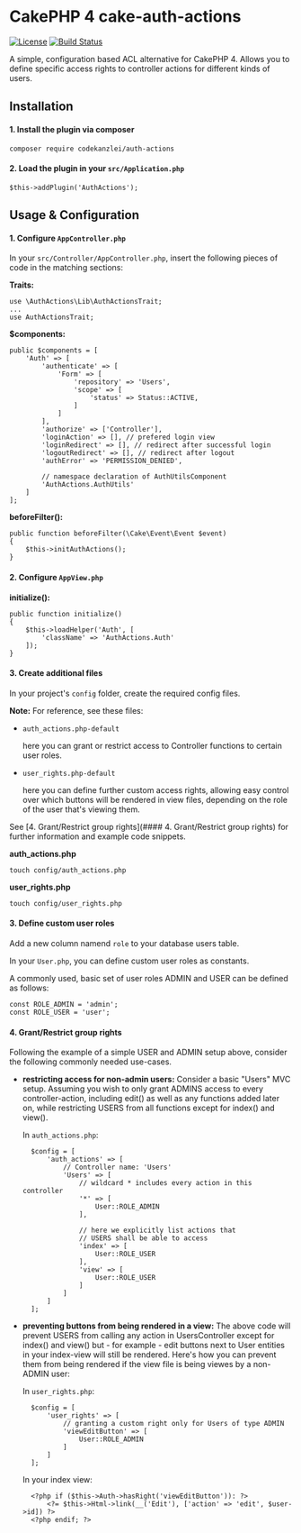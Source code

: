 # CakePHP 4 cake-auth-actions

[![License](https://img.shields.io/badge/license-MIT-brightgreen.svg?style=flat-square)](LICENSE.txt)
[![Build Status](https://travis-ci.org/scherersoftware/cake-auth-actions.svg?branch=master)](https://travis-ci.org/scherersoftware/cake-auth-actions)

A simple, configuration based ACL alternative for CakePHP 4. Allows you to define specific access rights to controller actions for different kinds of users.

## Installation

#### 1. Install the plugin via composer
```
composer require codekanzlei/auth-actions
```
#### 2. Load the plugin in your `src/Application.php`

    $this->addPlugin('AuthActions');

## Usage & Configuration

#### 1. Configure `AppController.php`

In your `src/Controller/AppController.php`, insert the following pieces of code in the matching sections:

**Traits:**

    use \AuthActions\Lib\AuthActionsTrait;
    ...
    use AuthActionsTrait;

**$components:**    

    public $components = [
        'Auth' => [
            'authenticate' => [
                'Form' => [
                    'repository' => 'Users',
                    'scope' => [
                        'status' => Status::ACTIVE,
                    ]
                ]
            ],
            'authorize' => ['Controller'],
            'loginAction' => [], // prefered login view
            'loginRedirect' => [], // redirect after successful login
            'logoutRedirect' => [], // redirect after logout
            'authError' => 'PERMISSION_DENIED',
            
            // namespace declaration of AuthUtilsComponent
            'AuthActions.AuthUtils'
        ]
    ];
  
**beforeFilter():**

    public function beforeFilter(\Cake\Event\Event $event)
    {
        $this->initAuthActions();
    }
    
#### 2. Configure `AppView.php`

**initialize():**

    public function initialize()
    {
        $this->loadHelper('Auth', [
            'className' => 'AuthActions.Auth'
        ]);
    }

#### 3. Create additional files
In your project's `config` folder, create the required config files. 

**Note:** For reference, see these files:

- `auth_actions.php-default`

    here you can grant or restrict access to Controller functions to certain user roles.

- `user_rights.php-default`

    here you can define further custom access rights, allowing easy control over which buttons will be rendered in view files, depending on the role of the user that's viewing them.
    
See [4. Grant/Restrict group rights](#### 4. Grant/Restrict group rights) for further information and example code snippets.

**auth_actions.php**
```
touch config/auth_actions.php
```
**user_rights.php**
```
touch config/user_rights.php
```
#### 3. Define custom user roles

Add a new column namend `role` to your database users table.

In your `User.php`, you can define custom user roles as constants.

A commonly used, basic set of user roles ADMIN and USER can be defined as follows:

    const ROLE_ADMIN = 'admin';
    const ROLE_USER = 'user';

#### 4. Grant/Restrict group rights

Following the example of a simple USER and ADMIN setup above, consider the following commonly needed use-cases.

- **restricting access for non-admin users:**
    Consider a basic "Users" MVC setup. Assuming you wish to only grant ADMINS access to every controller-action, including edit() as well as any functions added later on, while restricting USERS from all functions except for index() and view().
    
    In `auth_actions.php`:
    
        $config = [
            'auth_actions' => [
                // Controller name: 'Users'
                'Users' => [
                    // wildcard * includes every action in this controller
                    '*' => [
                        User::ROLE_ADMIN
                    ],
                    
                    // here we explicitly list actions that
                    // USERS shall be able to access 
                    'index' => [
                        User::ROLE_USER
                    ],
                    'view' => [
                        User::ROLE_USER
                    ]
                ]
            ]
        ];
    
- **preventing buttons from being rendered in a view:** The above code will prevent USERS from calling any action in UsersController except for index() and view() but - for example - edit buttons next to User entities in your index-view will still be rendered. Here's how you can prevent them from being rendered if the view file is being viewes by a non-ADMIN user:

    In `user_rights.php`:
    
        $config = [
            'user_rights' => [
                // granting a custom right only for Users of type ADMIN
                'viewEditButton' => [
                    User::ROLE_ADMIN
                ]
            ]
        ];

    In your index view:

        <?php if ($this->Auth->hasRight('viewEditButton')): ?>
            <?= $this->Html->link(__('Edit'), ['action' => 'edit', $user->id]) ?>
        <?php endif; ?>
